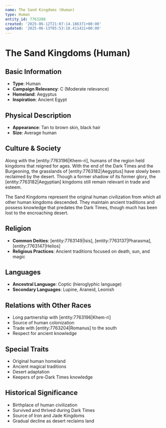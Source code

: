 ```yaml
---
name: The Sand Kingdoms (Human)
type: Human
entity_id: 7763208
created: '2025-06-12T21:07:14.186371+00:00'
updated: '2025-06-13T05:53:18.411421+00:00'
---
```


# The Sand Kingdoms (Human)

## Basic Information
- **Type**: Human
- **Campaign Relevancy**: C (Moderate relevance)
- **Homeland**: Aegyptus
- **Inspiration**: Ancient Egypt

## Physical Description
- **Appearance**: Tan to brown skin, black hair
- **Size**: Average human

## Culture & Society
Along with the [entity:7763196|Khem-ri], humans of the region held kingdoms that reigned for ages. With the end of the Dark Times and the Burgeoning, the grasslands of [entity:7763182|Aegyptus] have slowly been reclaimed by the desert. Though a former shadow of its former glory, the [entity:7763182|Aegyptian] kingdoms still remain relevant in trade and esteem.

The Sand Kingdoms represent the original human civilization from which all other human kingdoms descended. They maintain ancient traditions and possess knowledge that predates the Dark Times, though much has been lost to the encroaching desert.

## Religion
- **Common Deities**: [entity:7763149|Isis], [entity:7763137|Pharasma], [entity:7763147|Helios]
- **Religious Practices**: Ancient traditions focused on death, sun, and magic

## Languages
- **Ancestral Language**: Coptic (hieroglyphic language)
- **Secondary Languages**: Lupine, Araneid, Leonish

## Relations with Other Races
- Long partnership with [entity:7763196|Khem-ri]
- Source of human colonization
- Trade with [entity:7763204|Romanus] to the south
- Respect for ancient knowledge

## Special Traits
- Original human homeland
- Ancient magical traditions
- Desert adaptation
- Keepers of pre-Dark Times knowledge

## Historical Significance
- Birthplace of human civilization
- Survived and thrived during Dark Times
- Source of Iron and Jade Kingdoms
- Gradual decline as desert reclaims land